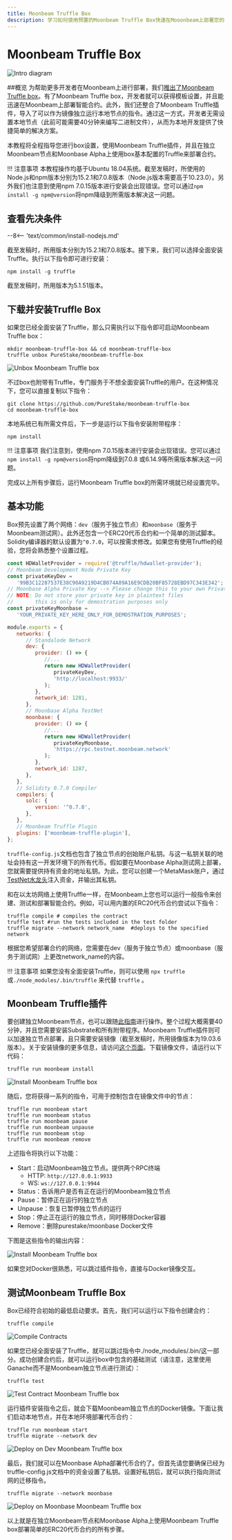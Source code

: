 ```yaml
---
title: Moonbeam Truffle Box
description: 学习如何使用预置的Moonbeam Truffle Box快速在Mooonbeam上部署您的Solidity智能合约。
---
```

# Moonbeam Truffle Box

![Intro diagram](/images/integrations/integrations-trufflebox-banner.png)

##概览
为帮助更多开发者在Moonbeam上进行部署，我们[推出了Moonbeam Truffle box](https://moonbeam.network/announcements/moonbeam-truffle-box-available-solidity-developers/)。有了Moonbeam Truffle box，开发者就可以获得模板设置，并且能迅速在Moonbeam上部署智能合约。此外，我们还整合了Moonbeam Truffle插件，导入了可以作为镜像独立运行本地节点的指令。通过这一方式，开发者无需设置本地节点（此前可能需要40分钟来编写二进制文件），从而为本地开发提供了快捷简单的解决方案。

本教程将全程指导您进行box设置，使用Moonbeam Truffle插件，并且在独立Moonbeam节点和Moonbase Alpha上使用box基本配置的Truffle来部署合约。

!!! 注意事项
    本教程操作均基于Ubuntu 18.04系统。截至发稿时，所使用的Node.js和npm版本分别为15.2.1和7.0.8版本（Node.js版本需要高于10.23.0）。另外我们也注意到使用npm 7.0.15版本进行安装会出现错误。您可以通过`npm install -g npm@version`将npm降级到所需版本解决这一问题。

## 查看先决条件

--8<-- 'text/common/install-nodejs.md'

截至发稿时，所用版本分别为15.2.1和7.0.8版本。接下来，我们可以选择全面安装Truffle。执行以下指令即可进行安装：


```
npm install -g truffle
```

截至发稿时，所用版本为5.1.51版本。

## 下载并安装Truffle Box

如果您已经全面安装了Truffle，那么只需执行以下指令即可启动Moonbeam Truffle box：

```
mkdir moonbeam-truffle-box && cd moonbeam-truffle-box
truffle unbox PureStake/moonbeam-truffle-box
```

![Unbox Moonbeam Truffle box](/images/trufflebox/trufflebox-07.png)

不过box也附带有Truffle，专门服务于不想全面安装Truffle的用户。在这种情况下，您可以直接复制以下指令：

```
git clone https://github.com/PureStake/moonbeam-truffle-box
cd moonbeam-truffle-box
```

本地系统已有所需文件后，下一步是运行以下指令安装附带程序：

```
npm install
```

!!! 注意事项
    我们注意到，使用npm 7.0.15版本进行安装会出现错误。您可以通过`npm install -g npm@version`将npm降级到7.0.8 或6.14.9等所需版本解决这一问题。

完成以上所有步骤后，运行Moonbeam Truffle box的所需环境就已经设置完毕。

## 基本功能

Box预先设置了两个网络：`dev`（服务于独立节点）和`moonbase`（服务于Moonbeam测试网）。此外还包含一个ERC20代币合约和一个简单的测试脚本。Solidity编译器的默认设置为`^0.7.0`，可以按需求修改。如果您有使用Truffle的经验，您将会熟悉整个设置过程。

```js
const HDWalletProvider = require('@truffle/hdwallet-provider');
// Moonbeam Development Node Private Key
const privateKeyDev =
   '99B3C12287537E38C90A9219D4CB074A89A16E9CDB20BF85728EBD97C343E342';
// Moonbase Alpha Private Key --> Please change this to your own Private Key with funds
// NOTE: Do not store your private key in plaintext files
//       this is only for demostration purposes only
const privateKeyMoonbase =
   'YOUR_PRIVATE_KEY_HERE_ONLY_FOR_DEMOSTRATION_PURPOSES';

module.exports = {
   networks: {
      // Standalode Network
      dev: {
         provider: () => {
            //...
            return new HDWalletProvider(
               privateKeyDev,
               'http://localhost:9933/'
            );
         },
         network_id: 1281,
      },
      // Moonbase Alpha TestNet
      moonbase: {
         provider: () => {
            //...
            return new HDWalletProvider(
               privateKeyMoonbase,
               'https://rpc.testnet.moonbeam.network'
            );
         },
         network_id: 1287,
      },
   },
   // Solidity 0.7.0 Compiler
   compilers: {
      solc: {
         version: '^0.7.0',
      },
   },
   // Moonbeam Truffle Plugin
   plugins: ['moonbeam-truffle-plugin'],
};
```

`truffle-config.js`文档也包含了独立节点的创始账户私钥。与这一私钥关联的地址会持有这一开发环境下的所有代币。假如要在Moonbase Alpha测试网上部署，您就需要提供持有资金的地址私钥。为此，您可以创建一个MetaMask账户，通过[TestNet水龙头](https://docs.moonbeam.network/getting-started/testnet/faucet/)注入资金，并输出其私钥。

和在以太坊网络上使用Truffle一样，在Moonbeam上您也可以运行一般指令来创建、测试和部署智能合约。例如，可以用内置的ERC20代币合约尝试以下指令：

```
truffle compile # compiles the contract
truffle test #run the tests included in the test folder
truffle migrate --network network_name  #deploys to the specified network
```

根据您希望部署合约的网络，您需要在dev（服务于独立节点）或moonbase（服务于测试网）上更改network_name的内容。

!!! 注意事项
    如果您没有全面安装Truffle，则可以使用 `npx truffle`或`./node_modules/.bin/truffle` 来代替 `truffle` 。

## Moonbeam Truffle插件

要创建独立Moonbeam节点，也可以跟随[此指南](/getting-started/local-node/setting-up-a-node/)进行操作。整个过程大概需要40分钟，并且您需要安装Substrate和所有附带程序。Moonbeam Truffle插件则可以加速独立节点部署，且只需要安装镜像（截至发稿时，所用镜像版本为19.03.6版本）。关于安装镜像的更多信息，请访问[这个页面](https://docs.docker.com/get-docker/)。下载镜像文件，请运行以下代码：

```
truffle run moonbeam install
```

![Install Moonbeam Truffle box](/images/trufflebox/trufflebox-01.png)


随后，您将获得一系列的指令，可用于控制包含在镜像文件中的节点：

```
truffle run moonbeam start
truffle run moonbeam status
truffle run moonbeam pause
truffle run moonbeam unpause
truffle run moonbeam stop
truffle run moonbeam remove
```

上述指令将执行以下功能：

-  Start：启动Moonbeam独立节点。提供两个RPC终端
      - HTTP: `http://127.0.0.1:9933` 
      - WS: `ws://127.0.0.1:9944`
-  Status：告诉用户是否有正在运行的Moonbeam独立节点
-  Pause：暂停正在运行的独立节点
-  Unpause：恢复已暂停独立节点的运行
-  Stop：停止正在运行的独立节点，同时移除Docker容器
-  Remove：删除purestake/moonbase Docker文件

下图是这些指令的输出内容：

![Install Moonbeam Truffle box](/images/trufflebox/trufflebox-02.png)

如果您对Docker很熟悉，可以跳过插件指令，直接与Docker镜像交互。

## 测试Moonbeam Truffle Box

Box已经符合初始的最低启动要求。首先，我们可以运行以下指令创建合约：

```
truffle compile
```
![Compile Contracts](/images/trufflebox/trufflebox-03.png)

如果您已经全面安装了Truffle，就可以跳过指令中./node_modules/.bin/这一部分。成功创建合约后，就可以运行box中包含的基础测试（请注意，这里使用Ganache而不是Moonbeam独立节点进行测试）：

```
truffle test
```

![Test Contract Moonbeam Truffle box](/images/trufflebox/trufflebox-04.png)

运行插件安装指令之后，就会下载Moonbeam独立节点的Docker镜像。下面让我们启动本地节点，并在本地环境部署代币合约：

```
truffle run moonbeam start
truffle migrate --network dev
```

![Deploy on Dev Moonbeam Truffle box](/images/trufflebox/trufflebox-05.png)

最后，我们就可以在Moonbase Alpha部署代币合约了。但首先请您要确保已经为truffle-config.js文档中的资金设置了私钥。设置好私钥后，就可以执行指向测试网的迁移指令。

```
truffle migrate --network moonbase
```

![Deploy on Moonbase Moonbeam Truffle box](/images/trufflebox/trufflebox-06.png)

以上就是在独立Moonbeam节点和Moonbase Alpha上使用Moonbeam Truffle box部署简单的ERC20代币合约的所有步骤。
